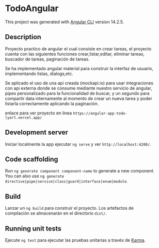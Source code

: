 # TodoAngular

This project was generated with [Angular CLI](https://github.com/angular/angular-cli) version 14.2.5.

## Description
Proyecto practico de angular el cual consiste en crear tareas, el proyecto cuenta con las siguientes funciones crear,listar,editar, eliminar tareas, buscador de tareas, paginación de tareas.

Se ha implementado angular material para construir la interfaz de usuario, implementando listas, dialogs,etc.

Se aplicado el uso de una api creada (mockapi.io) para usar integraciones con api externa donde se consume mediante nuestro servicio de angular, pipes personalizado para la funcionalidad de buscar, y un segundo para compartir data internamente al momento de crear un nueva tarea y poder listarla correctamente aplicando la paginación.

enlace para ver proyecto en linea `https://angular-app-todo-lyart.vercel.app/`


## Development server

Iniciar localmente la app ejecutar `ng serve` y ver `http://localhost:4200/`. 

## Code scaffolding

Run `ng generate component component-name` to generate a new component. You can also use `ng generate directive|pipe|service|class|guard|interface|enum|module`.

## Build

Lanzar un `ng build` para construir el proyecto. Los artefactos de compilación se almacenarán en el directorio `dist/`.

## Running unit tests

Ejecute `ng test` para ejecutar las pruebas unitarias a través de [Karma](https://karma-runner.github.io).


